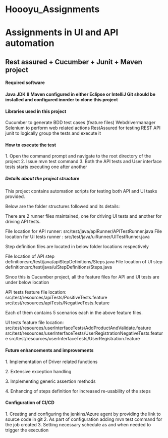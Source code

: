 # Hoooyu_Assignments
<h1>Assignments in UI and API automation</h1>
<h2> Rest assured + Cucumber + Junit + Maven project</h2>


<h4>Required software <h4>
  Java JDK 8
  Maven configured in either Eclipse or IntelliJ
  Git should be installed and configured inorder to clone this project
  
<h4> Libraries used in this project </h4>
  Cucumber to generate BDD test cases (feature files) 
  Webdrivermanager
  Selenium to perform web related actions
  RestAssured for testing REST API  
  junit to logically group the tests and execute it
  
  
<h4> How to execute the test </h4>
  1. Open the command prompt and navigate to the root directory of the project
  2. Issue mvn test command
  3. Both the API tests and User interface tests starts executing one after another
  




<h5> Details about the project structure </h5>

This project contains automation scripts for testing both API and UI tasks provided.


Below are the folder structures followed and its details:

There are 2 runner files maintained, one for driving UI tests and another for driving API tests.

File location for API runner: src/test/java/apiRunner/APITestRunner.java
File location for UI tests runner : src/test/java/uiRunner/UITestRunner.java

Step definition files are located in below folder locations respectively

File location of API step definition:src/test/java/apiStepDefinitions/Steps.java
File location of UI step definition:src/test/java/uiStepDefinitions/Steps.java

Since this is Cucumber project, all the feature files for API and UI tests are under below location

API tests feature file location: src/test/resources/apiTests/PositiveTests.feature
                                 src/test/resources/apiTests/NegativeTests.feature

Each of them contains 5 scenarios each in the above feature files.

UI tests feature file location:  src/test/resources/userInterfaceTests/AddProductAndValidate.feature
                                 src/test/resources/userInterfaceTests/UserRegistrationNegativeTests.feature
                                 src/test/resources/userInterfaceTests/UserRegistration.feature
  
  
<h4> Future enhancements and improvements </h4>
  <p>1. Implementation of Driver related functions</p>
  <p>2. Extensive exception handling</p>
  <p>3. Implementing generic assertion methods</p>
  <p>4. Enhancing of steps definition for increased re-usability of the steps</p>

  
<h4> Configuration of CI/CD </h4>
 1. Creating and configuring the jenkins/Azure agent by providing the link to source code in git
 2. As part of configuration adding mvn test command for the job created
 3. Setting necessary schedule as and when needed to trigger the execution 
  
